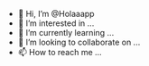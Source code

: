 - 👋 Hi, I’m @Holaaapp
- 👀 I’m interested in ...
- 🌱 I’m currently learning ...
- 💞️ I’m looking to collaborate on ...
- 📫 How to reach me ...

<!---
Holaaapp/Holaaapp is a ✨ special ✨ repository because its `README.md` (this file) appears on your GitHub profile.
You can click the Preview link to take a look at your changes.
--->

